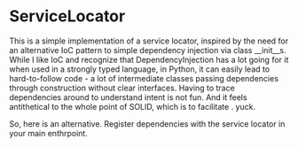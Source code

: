 # ServiceLocator
This is a simple implementation of a service locator, inspired by the need for an alternative IoC pattern to simple dependency injection via class __init__s. While I like IoC and recognize that DependencyInjection has a lot going for it when used in a strongly typed language, in Python, it can easily lead to hard-to-follow code  - a lot of intermediate classes passing dependencies through construction without clear interfaces. Having to trace dependencies around to understand intent is not fun. And it feels antithetical to the whole point of SOLID, which is to facilitate . yuck.

So, here is an alternative. Register dependencies with the service locator in your main enthrpoint.